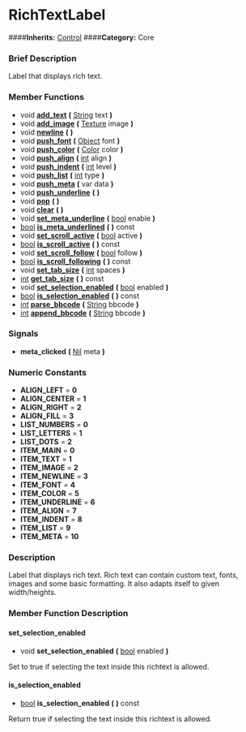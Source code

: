 #  RichTextLabel  
####**Inherits:** [Control](class_control)
####**Category:** Core

###  Brief Description  
Label that displays rich text.

###  Member Functions 
  * void  **[add&#95;text](#add_text)**  **(** [String](class_string) text  **)**
  * void  **[add&#95;image](#add_image)**  **(** [Texture](class_texture) image  **)**
  * void  **[newline](#newline)**  **(** **)**
  * void  **[push&#95;font](#push_font)**  **(** [Object](class_object) font  **)**
  * void  **[push&#95;color](#push_color)**  **(** [Color](class_color) color  **)**
  * void  **[push&#95;align](#push_align)**  **(** [int](class_int) align  **)**
  * void  **[push&#95;indent](#push_indent)**  **(** [int](class_int) level  **)**
  * void  **[push&#95;list](#push_list)**  **(** [int](class_int) type  **)**
  * void  **[push&#95;meta](#push_meta)**  **(** var data  **)**
  * void  **[push&#95;underline](#push_underline)**  **(** **)**
  * void  **[pop](#pop)**  **(** **)**
  * void  **[clear](#clear)**  **(** **)**
  * void  **[set&#95;meta&#95;underline](#set_meta_underline)**  **(** [bool](class_bool) enable  **)**
  * [bool](class_bool)  **[is&#95;meta&#95;underlined](#is_meta_underlined)**  **(** **)** const
  * void  **[set&#95;scroll&#95;active](#set_scroll_active)**  **(** [bool](class_bool) active  **)**
  * [bool](class_bool)  **[is&#95;scroll&#95;active](#is_scroll_active)**  **(** **)** const
  * void  **[set&#95;scroll&#95;follow](#set_scroll_follow)**  **(** [bool](class_bool) follow  **)**
  * [bool](class_bool)  **[is&#95;scroll&#95;following](#is_scroll_following)**  **(** **)** const
  * void  **[set&#95;tab&#95;size](#set_tab_size)**  **(** [int](class_int) spaces  **)**
  * [int](class_int)  **[get&#95;tab&#95;size](#get_tab_size)**  **(** **)** const
  * void  **[set&#95;selection&#95;enabled](#set_selection_enabled)**  **(** [bool](class_bool) enabled  **)**
  * [bool](class_bool)  **[is&#95;selection&#95;enabled](#is_selection_enabled)**  **(** **)** const
  * [int](class_int)  **[parse&#95;bbcode](#parse_bbcode)**  **(** [String](class_string) bbcode  **)**
  * [int](class_int)  **[append&#95;bbcode](#append_bbcode)**  **(** [String](class_string) bbcode  **)**

###  Signals  
  *  **meta&#95;clicked**  **(** [Nil](class_nil) meta  **)**

###  Numeric Constants  
  * **ALIGN_LEFT** = **0**
  * **ALIGN_CENTER** = **1**
  * **ALIGN_RIGHT** = **2**
  * **ALIGN_FILL** = **3**
  * **LIST_NUMBERS** = **0**
  * **LIST_LETTERS** = **1**
  * **LIST_DOTS** = **2**
  * **ITEM_MAIN** = **0**
  * **ITEM_TEXT** = **1**
  * **ITEM_IMAGE** = **2**
  * **ITEM_NEWLINE** = **3**
  * **ITEM_FONT** = **4**
  * **ITEM_COLOR** = **5**
  * **ITEM_UNDERLINE** = **6**
  * **ITEM_ALIGN** = **7**
  * **ITEM_INDENT** = **8**
  * **ITEM_LIST** = **9**
  * **ITEM_META** = **10**

###  Description  
Label that displays rich text. Rich text can contain custom text, fonts, images and some basic formatting. It also adapts itself to given width/heights.

###  Member Function Description  

#### <a name="set_selection_enabled">set_selection_enabled</a>
  * void  **set&#95;selection&#95;enabled**  **(** [bool](class_bool) enabled  **)**

Set to true if selecting the text inside this richtext is allowed.

#### <a name="is_selection_enabled">is_selection_enabled</a>
  * [bool](class_bool)  **is&#95;selection&#95;enabled**  **(** **)** const

Return true if selecting the text inside this richtext is allowed.
